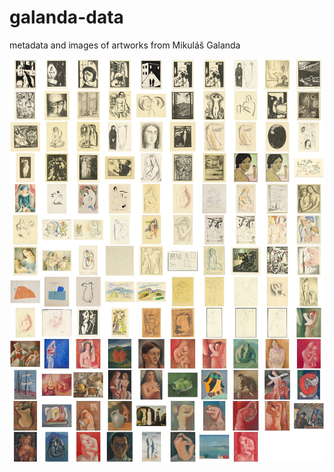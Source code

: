 galanda-data
============

metadata and images of artworks from Mikuláš Galanda

![Mikuláš Galanda](/Galanda-nahlady/_nahlady.jpg?raw=true)
